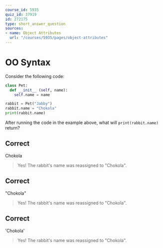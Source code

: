 ```yaml
---
course_id: 5935
quiz_id: 37919
id: 272175
type: short_answer_question
sources:
- name: Object Attributes
  url: "/courses/5935/pages/object-attributes"
---
```


# OO Syntax

Consider the following code:

```py
class Pet:
  def __init__ (self, name):
    self.name = name

rabbit = Pet("Jabby")
rabbit.name = "Chokola"
print(rabbit.name)
```

After running the code in the example above, what will
`print(rabbit.name)` return?

## Correct

Chokola

> Yes! The rabbit's name was reassigned to "Chokola".

## Correct

"Chokola"

> Yes! The rabbit's name was reassigned to "Chokola".

## Correct

'Chokola'

> Yes! The rabbit's name was reassigned to "Chokola".
